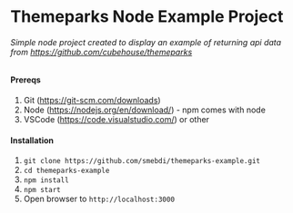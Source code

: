 # Themeparks Node Example Project

###### Simple node project created to display an example of returning api data from https://github.com/cubehouse/themeparks

#### Prereqs
1. Git (https://git-scm.com/downloads)
2. Node (https://nodejs.org/en/download/) - npm comes with node
3. VSCode (https://code.visualstudio.com/) or other

#### Installation
1. `git clone https://github.com/smebdi/themeparks-example.git`
2. `cd themeparks-example`
3. `npm install`
4. `npm start`
5. Open browser to `http://localhost:3000`
